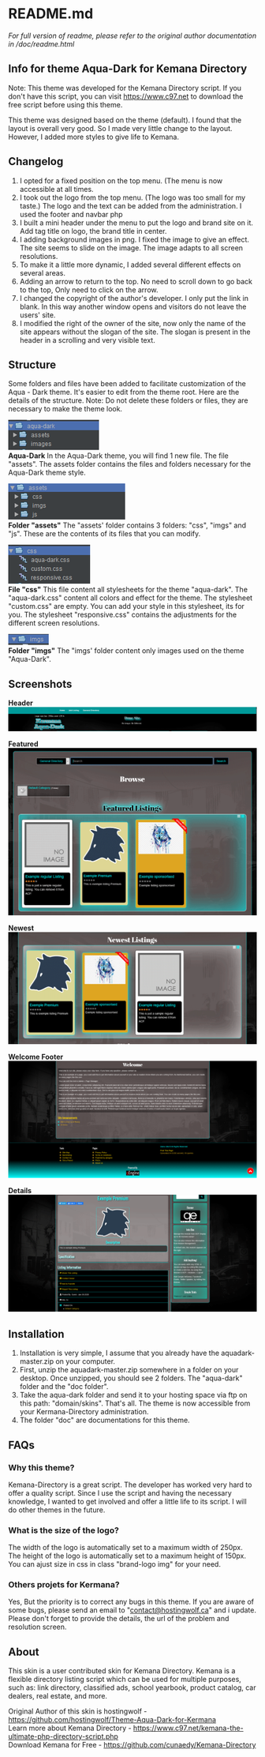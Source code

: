 # README.md

_For full version of readme, please refer to the original author documentation in /doc/readme.html_

## Info for theme Aqua-Dark for Kemana Directory
Note: This theme was developed for the Kemana Directory script. If you don't have this script,
you can visit https://www.c97.net to download the free script before using this theme.

This theme was designed based on the theme (default). I found that the layout is overall very good.
So I made very little change to the layout. However, I added more styles to give life to Kemana.

## Changelog
1. I opted for a fixed position on the top menu. (The menu is now accessible at all times.
2. I took out the logo from the top menu. (The logo was too small for my taste.) The logo and the text can be added from the administration. I used the footer and navbar php
3. I built a mini header under the menu to put the logo and brand site on it. Add tag title on logo, the brand title in center.
4. I adding background images in png. I fixed the image to give an effect. The site seems to slide on the image. The image adapts to all screen resolutions.
5. To make it a little more dynamic, I added several different effects on several areas.
6. Adding an arrow to return to the top. No need to scroll down to go back to the top, Only need to click on the arrow.
7. I changed the copyright of the author's developer. I only put the link in blank. In this way another window opens and visitors do not leave the users' site.
8. I modified the right of the owner of the site, now only the name of the site appears without the slogan of the site.
The slogan is present in the header in a scrolling and very visible text.

## Structure
Some folders and files have been added to facilitate customization of the Aqua - Dark theme. It's easier to edit from the theme root. Here are the details of the structure.
Note: Do not delete these folders or files, they are necessary to make the theme look.

![image](doc/assets/imgs/aquadark.PNG)  
**Aqua-Dark**
In the Aqua-Dark theme, you will find 1 new file. The file "assets".
The assets folder contains the files and folders necessary for the Aqua-Dark theme style.

![image](doc/assets/imgs/assets.PNG)  
**Folder "assets"**
The "assets' folder contains 3 folders: "css", "imgs" and "js". These are the contents of its files that you can modify.

![image](doc/assets/imgs/css.PNG)  
**File "css"**
This file content all stylesheets for the theme "aqua-dark". The "aqua-dark.css" content all colors and effect for the theme.
The stylesheet "custom.css" are empty. You can add your style in this stylesheet, its for you.
The stylesheet "responsive.css" contains the adjustments for the different screen resolutions.

![image](doc/assets/imgs/imgs.PNG)  
**Folder "imgs"**
The "imgs' folder content only images used on the theme "Aqua-Dark".

## Screenshots
**Header**
![image](doc/assets/imgs/header.PNG)  

**Featured**
![image](doc/assets/imgs/featured.PNG)  

**Newest**
![image](doc/assets/imgs/newest.PNG)  

**Welcome Footer**
![image](doc/assets/imgs/welcomeandfooter.PNG)  

**Details**
![image](doc/assets/imgs/details.PNG)  

## Installation
1. Installation is very simple, I assume that you already have the aquadark-master.zip on your computer.
2. First, unzip the aquadark-master.zip somewhere in a folder on your desktop. Once unzipped, you should see 2 folders.
The "aqua-dark" folder and the "doc folder".
3. Take the aqua-dark folder and send it to your hosting space via ftp on this path: "domain/skins". That's all. The theme is now accessible from your Kermana-Directory administration.
4. The folder "doc" are documentations for this theme.

## FAQs

### Why this theme?
Kemana-Directory is a great script. The developer has worked very hard to offer a quality script.
Since I use the script and having the necessary knowledge, I wanted to get involved and offer a little life to its script.
I will do other themes in the future.

### What is the size of the logo?
The width of the logo is automatically set to a maximum width of 250px.
The height of the logo is automatically set to a maximum height of 150px.
You can ajust size in css in class "brand-logo img" for your need.

### Others projets for Kermana?
Yes, But the priority is to correct any bugs in this theme.
If you are aware of some bugs, please send an email to "contact@hostingwolf.ca" and i update.
Please don't forget to provide the details, the url of the problem and resolution screen.

## About
This skin is a user contributed skin for Kemana Directory. Kemana is a flexible directory listing script which can be used for multiple purposes, such as: link directory, classified ads, school yearbook, product catalog, car dealers, real estate, and more.

Original Author of this skin is hostingwolf - https://github.com/hostingwolf/Theme-Aqua-Dark-for-Kermana  
Learn more about Kemana Directory - https://www.c97.net/kemana-the-ultimate-php-directory-script.php  
Download Kemana for Free - https://github.com/cunaedy/Kemana-Directory
